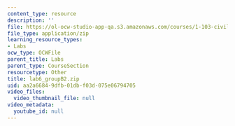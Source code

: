 ```yaml
---
content_type: resource
description: ''
file: https://ol-ocw-studio-app-qa.s3.amazonaws.com/courses/1-103-civil-engineering-materials-laboratory-spring-2004/aa2a66849dfb01dbf03d075e06794705_lab6_groupB2.zip
file_type: application/zip
learning_resource_types:
- Labs
ocw_type: OCWFile
parent_title: Labs
parent_type: CourseSection
resourcetype: Other
title: lab6_groupB2.zip
uid: aa2a6684-9dfb-01db-f03d-075e06794705
video_files:
  video_thumbnail_file: null
video_metadata:
  youtube_id: null
---
```


